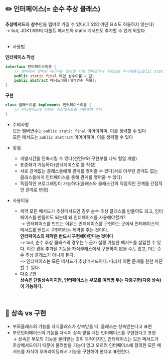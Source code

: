 ## ✏️ 인터페이스(= 순수 추상 클래스) </h2>
<b>추상메서드</b>와 <b>상수</b>만을 멤버로 가질 수 있다(그 외의 어떤 요소도 허용하지 않는다)</br>
-> but, JDK1.8부터 다폴트 메서드와 static 메서드도 추가할 수 있게 되었다</br></br>

* 사용법

<b>인터페이스 작성</b>

```java
interface 인터페이스이름 {
    // 멤버에서 생략된 제어자는 컴파일 시에 컴파일러가 자동으로 추가해줌(public static final)
    public static final 타입 상수이름 = 값;
    public abstract 메서드이름(매개변수 목록);
}
```
<b>구현</b>

```java
class 클래스이름 implements 인터페이스이름 { 
    // 인터페이스에 정의된 추상메서드를 구현해야 한다
}
```

* 주의사항</br>
모든 멤버변수는 `public static final` 이어야하며, 이를 생략할 수 있다</br>
모든 메서드는 `public abstract` 이어야하며, 이를 생략할 수 있다</br>

* 장점
  * 개발시간을 단축시킬 수 있다(선언부와 구현부를 나눠 협업 개발)
  * 표준화가 가능하다(인터페이스로 틀 작성)
  * 서로 관계없는 클래스들에게 관계를 맺어줄 수 있다(서로 아무런 관계도 없는 클래스들에게 인터페이스를 통해 관계를 맺어줄 수 있다)
  * 독립적인 프로그래밍이 가능하다(클래스와 클래스간의 직접적인 관계를 간접적인 관계로 변경)
    
* 사용이유
  * 제약
    모든 메서드가 추상메서드인 경우 순수 추상 클래스를 만들어도 되고, 인터페이스를 만들어도 되는데 왜 인터페이스를 사용해야할까?</br>
    -> 인터페이스를 만드는 이유는 인터페이스를 구현하는 곳에서 인터페이스의 메서드를 반드시 구현하라는 제약을 주는 것이다.</br>
    <b>인터페이스의 제약은 반드시 구현해야한다는 것이다</b></br>
    -> but, 순수 추상 클래스의 경우는 누군가 실행 가능한 메서드를 삽입할 수 있다. 이런 경우 추가된 기능을 자식클래스에서 구현하지 않을 수도 있고, 더는 순수 추상 클래스가 아니게 된다.</br>
    -> 인터페이스는 모든 메서드가 추상메서드이다. 따라서 이런 문제를 원천 차단할 수 있다.</br>
  * 다중구현</br>
    <b>상속은 단일상속이지만, 인터페이스는 부모를 여러명 두는 다중구현(다중 상속)이 가능하다.</b></br>
</br>

## 📌 상속 vs 구현</h3>
* 부모클래스의 기능을 자식클래스가 상속받을 때, 클래스는 상속받는다고 표현
* 부모인터페이스의 기능을 자식이 상속 받을 때는 인터페이스를 구현한다고 표현</br>
→ 상속은 부모의 기능을 물려받는 것이 목적이지만, 인터페이스는 모든 메서드가 추상메서드이기 때문에 물려받을 기능이 없고 오히려 인터페이스에 정의한 모든 메서드를 자식이 오버라이딩해서 기능을 구현해야 한다고 표현한다.
</br>
